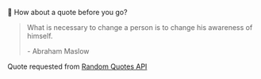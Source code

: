 📣 How about a quote before you go?

> What is necessary to change a person is to change his awareness of himself.
>
> <p>- Abraham Maslow</p>

Quote requested from [Random Quotes API](https://github.com/lukePeavey/quotable)
